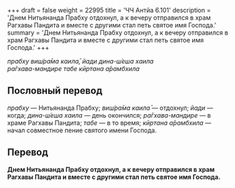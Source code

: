 +++
draft = false
weight = 22995
title = 'ЧЧ Антйа 6.101'
description = 'Днем Нитьянанда Прабху отдохнул, а к вечеру отправился в храм Рагхавы Пандита и вместе с другими стал петь святое имя Господа.'
summary = 'Днем Нитьянанда Прабху отдохнул, а к вечеру отправился в храм Рагхавы Пандита и вместе с другими стал петь святое имя Господа.'
+++

_прабху виш́ра̄ма каила̄,_ _йади дина-ш́еша хаила  
ра̄гхава-мандире табе кӣртана а̄рамбхила_

## Пословный перевод

_прабху_ — Нитьянанда Прабху; _виш́ра̄ма_ _каила̄_ — отдохнул; _йади_ — когда; _дина_\-_ш́еша_ _хаила_ — день окончился; _ра̄гхава_\-_мандире_ — в храме Рагхавы Пандита; _табе_ — в то время; _кӣртана_ _а̄рамбхила_ — начал совместное пение святого имени Господа.

## Перевод

**Днем Нитьянанда Прабху отдохнул, а к вечеру отправился в храм Рагхавы Пандита и вместе с другими стал петь святое имя Господа.**
